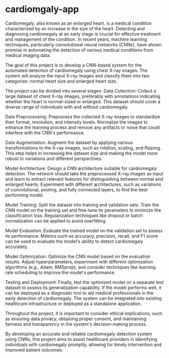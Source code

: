 # cardiomgaly-app
Cardiomegaly, also known as an enlarged heart, is a medical condition characterized by an increase in the size of the heart. Detecting and diagnosing cardiomegaly at an early stage is crucial for effective treatment and management of the condition. In recent years, machine learning techniques, particularly convolutional neural networks (CNNs), have shown promise in automating the detection of various medical conditions from medical imaging data.

The goal of this project is to develop a CNN-based system for the automated detection of cardiomegaly using chest X-ray images. The system will analyze the input X-ray images and classify them into two categories: normal heart size and enlarged heart size.

The project can be divided into several stages: Data Collection: Collect a large dataset of chest X-ray images, preferably with annotations indicating whether the heart is normal-sized or enlarged. This dataset should cover a diverse range of individuals with and without cardiomegaly.

Data Preprocessing: Preprocess the collected X-ray images to standardize their format, resolution, and intensity levels. Normalize the images to enhance the learning process and remove any artifacts or noise that could interfere with the CNN's performance.

Data Augmentation: Augment the dataset by applying various transformations to the X-ray images, such as rotation, scaling, and flipping. This step helps in increasing the dataset size and making the model more robust to variations and different perspectives.

Model Architecture: Design a CNN architecture suitable for cardiomegaly detection. The network should take the preprocessed X-ray images as input and learn to extract relevant features for distinguishing between normal and enlarged hearts. Experiment with different architectures, such as variations of convolutional, pooling, and fully connected layers, to find the best performing model.

Model Training: Split the dataset into training and validation sets. Train the CNN model on the training set and fine-tune its parameters to minimize the classification loss. Regularization techniques like dropout or batch normalization can be applied to avoid overfitting.

Model Evaluation: Evaluate the trained model on the validation set to assess its performance. Metrics such as accuracy, precision, recall, and F1 score can be used to evaluate the model's ability to detect cardiomegaly accurately.

Model Optimization: Optimize the CNN model based on the evaluation results. Adjust hyperparameters, experiment with different optimization algorithms (e.g., Adam, RMSprop), and consider techniques like learning rate scheduling to improve the model's performance.

Testing and Deployment: Finally, test the optimized model on a separate test dataset to assess its generalization capability. If the model performs well, it can be deployed as a diagnostic tool to aid medical professionals in the early detection of cardiomegaly. The system can be integrated into existing healthcare infrastructure or deployed as a standalone application.

Throughout the project, it is important to consider ethical implications, such as ensuring data privacy, obtaining proper consent, and maintaining fairness and transparency in the system's decision-making process.

By developing an accurate and reliable cardiomegaly detection system using CNNs, this project aims to assist healthcare providers in identifying individuals with cardiomegaly promptly, allowing for timely intervention and improved patient outcomes.
